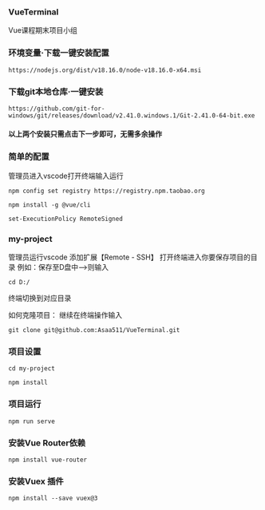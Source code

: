 ### VueTerminal
Vue课程期末项目小组


### 环境变量·下载一键安装配置
```
https://nodejs.org/dist/v18.16.0/node-v18.16.0-x64.msi
```


### 下载git本地仓库·一键安装
```
https://github.com/git-for-windows/git/releases/download/v2.41.0.windows.1/Git-2.41.0-64-bit.exe
```


#### 以上两个安装只需点击下一步即可，无需多余操作


### 简单的配置
管理员进入vscode打开终端输入运行
```
npm config set registry https://registry.npm.taobao.org
```
```
npm install -g @vue/cli
```
```
set-ExecutionPolicy RemoteSigned
```


### my-project
管理员运行vscode
添加扩展【Remote - SSH】
打开终端进入你要保存项目的目录
例如：保存至D盘中——>则输入
```
cd D:/
```
终端切换到对应目录

如何克隆项目：
继续在终端操作输入
 ```
 git clone git@github.com:Asaa511/VueTerminal.git
 ```


### 项目设置
```
cd my-project
```
```
npm install
```

### 项目运行
```
npm run serve
```


### 安装Vue Router依赖
```
npm install vue-router
```
### 安装Vuex 插件
```
npm install --save vuex@3
```
